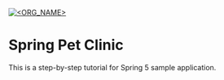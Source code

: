 [![<ORG_NAME>](https://circleci.com/gh/vicsvetdev/pet-clinic.svg?style=svg)](<LINK>)

# Spring Pet Clinic

This is a step-by-step tutorial for Spring 5 sample application. 